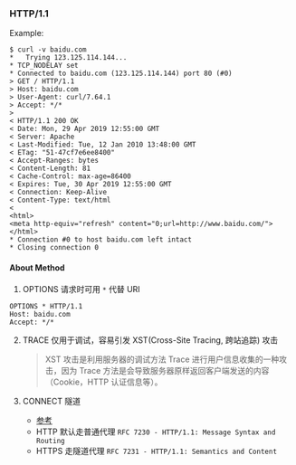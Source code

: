 ### HTTP/1.1

Example:
```
$ curl -v baidu.com
*   Trying 123.125.114.144...
* TCP_NODELAY set
* Connected to baidu.com (123.125.114.144) port 80 (#0)
> GET / HTTP/1.1
> Host: baidu.com
> User-Agent: curl/7.64.1
> Accept: */*
> 
< HTTP/1.1 200 OK
< Date: Mon, 29 Apr 2019 12:55:00 GMT
< Server: Apache
< Last-Modified: Tue, 12 Jan 2010 13:48:00 GMT
< ETag: "51-47cf7e6ee8400"
< Accept-Ranges: bytes
< Content-Length: 81
< Cache-Control: max-age=86400
< Expires: Tue, 30 Apr 2019 12:55:00 GMT
< Connection: Keep-Alive
< Content-Type: text/html
< 
<html>
<meta http-equiv="refresh" content="0;url=http://www.baidu.com/">
</html>
* Connection #0 to host baidu.com left intact
* Closing connection 0
```

#### About Method

1. OPTIONS 请求时可用 `*` 代替 URI
```
OPTIONS * HTTP/1.1
Host: baidu.com
Accept: */*
```

2. TRACE 仅用于调试，容易引发 XST(Cross-Site Tracing, 跨站追踪) 攻击
    > XST 攻击是利用服务器的调试方法 Trace 进行用户信息收集的一种攻击，因为 Trace 方法是会导致服务器原样返回客户端发送的内容（Cookie，HTTP 认证信息等）。

3. CONNECT 隧道
    + [参考](https://imququ.com/post/web-proxy.html)
    + HTTP 默认走普通代理 `RFC 7230 - HTTP/1.1: Message Syntax and Routing`
    + HTTPS 走隧道代理 `RFC 7231 - HTTP/1.1: Semantics and Content`
